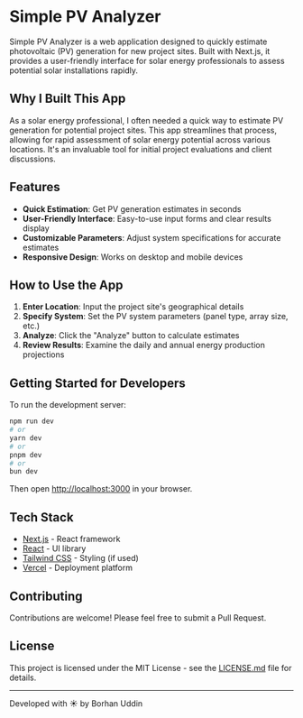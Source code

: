 # Simple PV Analyzer

Simple PV Analyzer is a web application designed to quickly estimate photovoltaic (PV) generation for new project sites. Built with Next.js, it provides a user-friendly interface for solar energy professionals to assess potential solar installations rapidly.

## Why I Built This App

As a solar energy professional, I often needed a quick way to estimate PV generation for potential project sites. This app streamlines that process, allowing for rapid assessment of solar energy potential across various locations. It's an invaluable tool for initial project evaluations and client discussions.

## Features

- **Quick Estimation**: Get PV generation estimates in seconds
- **User-Friendly Interface**: Easy-to-use input forms and clear results display
- **Customizable Parameters**: Adjust system specifications for accurate estimates
- **Responsive Design**: Works on desktop and mobile devices

## How to Use the App

1. **Enter Location**: Input the project site's geographical details
2. **Specify System**: Set the PV system parameters (panel type, array size, etc.)
3. **Analyze**: Click the "Analyze" button to calculate estimates
4. **Review Results**: Examine the daily and annual energy production projections

## Getting Started for Developers

To run the development server:

```bash
npm run dev
# or
yarn dev
# or
pnpm dev
# or
bun dev
```

Then open [http://localhost:3000](http://localhost:3000) in your browser.

## Tech Stack

- [Next.js](https://nextjs.org/) - React framework
- [React](https://reactjs.org/) - UI library
- [Tailwind CSS](https://tailwindcss.com/) - Styling (if used)
- [Vercel](https://vercel.com/) - Deployment platform

## Contributing

Contributions are welcome! Please feel free to submit a Pull Request.

## License

This project is licensed under the MIT License - see the [LICENSE.md](LICENSE.md) file for details.

---

Developed with ☀️ by Borhan Uddin
